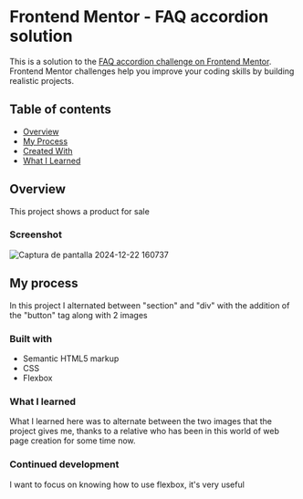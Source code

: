 # Frontend Mentor - FAQ accordion solution

This is a solution to the [FAQ accordion challenge on Frontend Mentor](https://www.frontendmentor.io/challenges/faq-accordion-wyfFdeBwBz). Frontend Mentor challenges help you improve your coding skills by building realistic projects. 

## Table of contents

- [Overview](#overview)
- [My Process](#my-process)
- [Created With](#created-with)
- [What I Learned](#what-i-learned)


## Overview
This project shows a product for sale
### Screenshot

![Captura de pantalla 2024-12-22 160737](https://github.com/user-attachments/assets/d22fe907-4dcf-4402-87da-ff9eb54064f5)

## My process
In this project I alternated between "section" and "div" with the addition of the "button" tag along with 2 images

### Built with

- Semantic HTML5 markup
- CSS
- Flexbox


### What I learned

What I learned here was to alternate between the two images that the project gives me, thanks to a relative who has been in this world of web page creation for some time now.


### Continued development
I want to focus on knowing how to use flexbox, it's very useful

